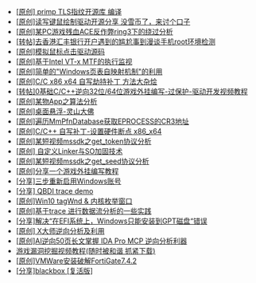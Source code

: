 + [[原创] primp TLS指纹开源库 编译](https://bbs.kanxue.com/thread-287312.htm)
+ [[原创]读写键鼠绘制驱动开源分享 没雪币了，来讨个口子](https://bbs.kanxue.com/thread-286756.htm)
+ [[原创]某PC游戏残血ACE反作弊ring3下的绕过分析](https://bbs.kanxue.com/thread-284667.htm)
+ [[转帖]去香港汇丰银行开户遇到的尴尬事到漫谈手机root环境检测](https://bbs.kanxue.com/thread-285754.htm)
+ [[原创]模拟鼠标点击驱动源码](https://bbs.kanxue.com/thread-286960.htm)
+ [[原创]基于Intel VT-x MTF的执行监视](https://bbs.kanxue.com/thread-287146.htm)
+ [[原创]简单的"Windows页表自映射机制"的利用](https://bbs.kanxue.com/thread-285332.htm)
+ [[原创]C/C   x86 x64 自写劫持补丁 方法大杂烩](https://bbs.kanxue.com/thread-282745.htm)
+ [[转帖]0基础C/C++逆向32位/64位游戏外挂编写-过保护-驱动开发视频教程](https://bbs.kanxue.com/thread-286955.htm)
+ [[原创]某物App之算法分析](https://bbs.kanxue.com/thread-287289.htm)
+ [[原创]桌面悬浮-灵山大佛](https://bbs.kanxue.com/thread-287083.htm)
+ [[原创]遍历MmPfnDatabase获取EPROCESS的CR3地址](https://bbs.kanxue.com/thread-286598.htm)
+ [[原创]C/C++ 自写补丁-设置硬件断点 x86_x64](https://bbs.kanxue.com/thread-283839.htm)
+ [[原创]某短视频mssdk之get_token协议分析](https://bbs.kanxue.com/thread-287008.htm)
+ [[原创] 自定义Linker与SO加固技术](https://bbs.kanxue.com/thread-287254.htm)
+ [[原创]某短视频mssdk之get_seed协议分析](https://bbs.kanxue.com/thread-287288.htm)
+ [[原创]分享一个游戏外挂编写教程](https://bbs.kanxue.com/thread-286912.htm)
+ [[分享]三步重新启用Windows账号](https://bbs.kanxue.com/thread-287313.htm)
+ [[分享] QBDI trace demo](https://bbs.kanxue.com/thread-285857.htm)
+ [[原创]Win10 tagWnd & 内核枚举窗口](https://bbs.kanxue.com/thread-251220.htm)
+ [[原创]基于trace 进行数据流分析的一些实践](https://bbs.kanxue.com/thread-285243.htm)
+ [[分享]解决“在EFI系统上，Windows只能安装到GPT磁盘“错误](https://bbs.kanxue.com/thread-287299.htm)
+ [[原创] X大师逆向分析及利用](https://bbs.kanxue.com/thread-287306.htm)
+ [[原创]AI逆向50页长文掌握 IDA Pro MCP 逆向分析利器](https://bbs.kanxue.com/thread-286813.htm)
+ [游戏漏洞挖掘视频教程(随时被和谐 抓紧下载)](https://bbs.kanxue.com/thread-287142.htm)
+ [[原创]VMWare安装破解FortiGate7.4.2](https://bbs.kanxue.com/thread-284794.htm)
+ [[分享]blackbox [复活版]](https://bbs.kanxue.com/thread-286308.htm)
